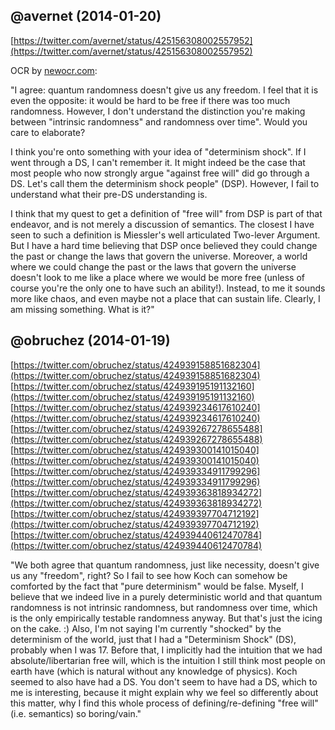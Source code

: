 ## @avernet (2014-01-20)

[https://twitter.com/avernet/status/425156308002557952](https://twitter.com/avernet/status/425156308002557952)

OCR by [newocr.com](http://www.newocr.com/):

"I agree: quantum randomness doesn't give us any freedom. I feel that it is even the opposite: it would be hard to be free if there was too much randomness. However, I don't understand the distinction you're making between "intrinsic randomness" and randomness over time". Would you care to elaborate?

I think you're onto something with your idea of "determinism shock". If I went through a DS, I can't remember it. It might indeed be the case that most people who now strongly argue "against free will" did go through a DS. Let's call them the determinism shock people" (DSP). However, I fail to understand what their pre-DS understanding is.

I think that my quest to get a definition of "free will" from DSP is part of that endeavor, and is not merely a discussion of semantics. The closest I have seen to such a definition is Miessler's well articulated Two-lever Argument. But I have a hard time believing that DSP once believed they could change the past or change the laws that govern the universe. Moreover, a world where we could change the past or the laws that govern the universe doesn't look to me like a place where we would be more free (unless of course you're the only one to have such an ability!). Instead, to me it sounds more like chaos, and even maybe not a place that can sustain life. Clearly, I am missing something. What is it?"

## @obruchez (2014-01-19)

[https://twitter.com/obruchez/status/424939158851682304](https://twitter.com/obruchez/status/424939158851682304)<br>
[https://twitter.com/obruchez/status/424939195191132160](https://twitter.com/obruchez/status/424939195191132160)<br>
[https://twitter.com/obruchez/status/424939234617610240](https://twitter.com/obruchez/status/424939234617610240)<br>
[https://twitter.com/obruchez/status/424939267278655488](https://twitter.com/obruchez/status/424939267278655488)<br>
[https://twitter.com/obruchez/status/424939300141015040](https://twitter.com/obruchez/status/424939300141015040)<br>
[https://twitter.com/obruchez/status/424939334911799296](https://twitter.com/obruchez/status/424939334911799296)<br>
[https://twitter.com/obruchez/status/424939363818934272](https://twitter.com/obruchez/status/424939363818934272)<br>
[https://twitter.com/obruchez/status/424939397704712192](https://twitter.com/obruchez/status/424939397704712192)<br>
[https://twitter.com/obruchez/status/424939440612470784](https://twitter.com/obruchez/status/424939440612470784)<br>

"We both agree that quantum randomness, just like necessity, doesn't give us any "freedom", right? So I fail to see how Koch can somehow be comforted by the fact that "pure determinism" would be false. Myself, I believe that we indeed live in a purely deterministic world and that quantum randomness is not intrinsic randomness, but randomness over time, which is the only empirically testable randomness anyway. But that's just the icing on the cake. :) Also, I'm not saying I'm currently "shocked" by the determinism of the world, just that I had a "Determinism Shock" (DS), probably when I was 17. Before that, I implicitly had the intuition that we had absolute/libertarian free will, which is the intuition I still think most people on earth have (which is natural without any knowledge of physics). Koch seemed to also have had a DS. You don't seem to have had a DS, which to me is interesting, because it might explain why we feel so differently about this matter, why I find this whole process of defining/re-defining "free will" (i.e. semantics) so boring/vain."
